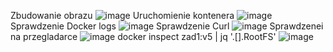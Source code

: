 Zbudowanie obrazu
![image](https://github.com/szymer1414/TechChmur_zad1.2/assets/86317225/c7c9b0a2-f660-46f2-9dff-130e2842f721)
Uruchomienie kontenera
![image](https://github.com/szymer1414/TechChmur_zad1.2/assets/86317225/37379f43-86bb-4c9f-9b1b-4460b8a6c681)
Sprawdzenie Docker logs
![image](https://github.com/szymer1414/TechChmur_zad1.2/assets/86317225/a2563b1e-f416-476a-9b90-47089ebec6a2)
Sprawdzenie Curl
![image](https://github.com/szymer1414/TechChmur_zad1.2/assets/86317225/9eef85e8-964b-404c-93d9-147ca1d59e68)
Sprawdzenei na przegladarce
![image](https://github.com/szymer1414/TechChmur_zad1.2/assets/86317225/1e566f76-1799-48a4-912f-0f06e0cd092a)
docker inspect zad1:v5 | jq '.[].RootFS'
![image](https://github.com/szymer1414/TechChmur_zad1.2/assets/86317225/697d2ff1-37c2-48b0-b050-d285718bbcc6)
